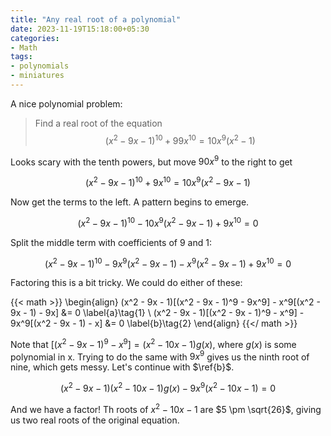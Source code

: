 ```yaml
---
title: "Any real root of a polynomial"
date: 2023-11-19T15:18:00+05:30
categories:
- Math 
tags:
- polynomials
- miniatures
---
```


A nice polynomial problem: 

> Find a real root of the equation 
> $$(x^2 - 9x - 1)^10 + 99x^10 = 10x^9(x^2-1)$$

Looks scary with the tenth powers, but move $90x^9$ to the right to get 

$$(x^2 - 9x - 1)^10 + 9x^10 = 10x^9(x^2 - 9x - 1)$$

Now get the terms to the left. A pattern begins to emerge.

$$(x^2 - 9x - 1)^10 - 10x^9(x^2 - 9x - 1) + 9x^10 = 0$$

Split the middle term with coefficients of $9$ and $1$:

$$(x^2 - 9x - 1)^10 - 9x^9(x^2 - 9x - 1) - x^9(x^2 - 9x - 1) + 9x^10 = 0$$

Factoring this is a bit tricky. We could do either of these:

{{< math >}}
\begin{align}
(x^2 - 9x - 1)[(x^2 - 9x - 1)^9 - 9x^9] - x^9[(x^2 - 9x - 1) - 9x] &= 0 \label{a}\tag{1} \\
(x^2 - 9x - 1)[(x^2 - 9x - 1)^9 - x^9] - 9x^9[(x^2 - 9x - 1) - x] &= 0 \label{b}\tag{2}
\end{align}
{{</ math >}}

Note that $[(x^2 - 9x - 1)^9 - x^9] = (x^2 - 10x - 1)g(x)$, where $g(x)$ is some 
polynomial in x. Trying to do the same with $9x^9$ gives us the ninth root of 
nine, which gets messy. Let's continue with $\ref{b}$.

$$(x^2 - 9x - 1)(x^2 - 10x - 1)g(x) - 9x^9(x^2 - 10x - 1) = 0$$

And we have a factor! Th roots of $x^2 - 10x - 1$ are $5 \pm \sqrt{26}$, giving 
us two real roots of the original equation.

